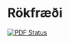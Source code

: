 Rökfræði
=========

[![PDF Status](https://www.sharelatex.com/github/repos/Tritlo/Rokfraedi/builds/latest/badge.svg)](https://www.sharelatex.com/github/repos/Tritlo/Rokfraedi/builds/latest/output.pdf)
